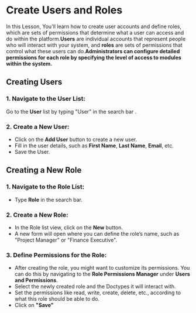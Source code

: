 #  Create Users and Roles 
  
In this Lesson, You'll learn how to create user accounts and define roles, which are sets of permissions that determine what a user can access and do within the platform.**Users** are individual accounts that represent people who will interact with your system, and **roles** are sets of permissions that control what these users can do.**Administrators can configure detailed permissions for each role by specifying the level of access to modules within the system.**

## Creating Users

### 1. Navigate to the User List:
Go to the **User** list by typing "User" in the search bar .
  
### 2. Create a New User:

- Click on the **Add User** button to create a new user.
- Fill in the user details, such as **First Name**, **Last Name**, **Email**, etc.
- Save the User.

## Creating a New Role

### 1. Navigate to the Role List:

- Type **Role** in the search bar.
    
### 2. Create a New Role:
- In the Role list view, click on the **New** button.
- A new form will open where you can define the role’s name, such as "Project Manager" or "Finance Executive".

### 3. Define Permissions for the Role:
-   After creating the role, you might want to customize its permissions. You can do this by navigating to the **Role Permissions Manager** under **Users and Permissions**.
-   Select the newly created role and the Doctypes it will interact with.
-   Set the permissions like read, write, create, delete, etc., according to what this role should be able to do.
- Click on **"Save"**



  


    
    
<!--stackedit_data:
eyJoaXN0b3J5IjpbMjA4MTM3MjQ1LDYwNzYyNjM0MCwtMTQwOD
Y3NzQ3OSw2Mjg1MDAxNDAsMTQ4ODAxNDMxOCwtMTcwNjUzMzIy
NywxNDI3ODQ0MzIsLTEwNjk4NDg3NzFdfQ==
-->